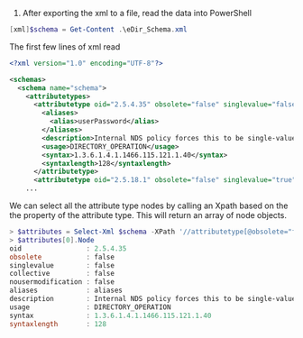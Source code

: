 1. After exporting the xml to a file, read the data into PowerShell 
```Powershell
[xml]$schema = Get-Content .\eDir_Schema.xml
```

The first few lines of xml read 
```xml
<?xml version="1.0" encoding="UTF-8"?>

<schemas>
  <schema name="schema">
    <attributetypes>
      <attributetype oid="2.5.4.35" obsolete="false" singlevalue="false" collective="false" nousermodification="false">
        <aliases>
          <alias>userPassword</alias>
        </aliases>
        <description>Internal NDS policy forces this to be single-valued</description>
        <usage>DIRECTORY_OPERATION</usage>
        <syntax>1.3.6.1.4.1.1466.115.121.1.40</syntax>
        <syntaxlength>128</syntaxlength>
      </attributetype>
      <attributetype oid="2.5.18.1" obsolete="false" singlevalue="true" collective="false" nousermodification="true">
	...
```

We can select all the attribute type nodes by calling an Xpath based on the the property of the attribute type. This will return an array of node objects.

```powershell
> $attributes = Select-Xml $schema -XPath '//attributetype[@obsolete="false"]'
> $attributes[0].Node
oid                : 2.5.4.35
obsolete           : false
singlevalue        : false
collective         : false
nousermodification : false
aliases            : aliases
description        : Internal NDS policy forces this to be single-valued
usage              : DIRECTORY_OPERATION
syntax             : 1.3.6.1.4.1.1466.115.121.1.40
syntaxlength       : 128
```